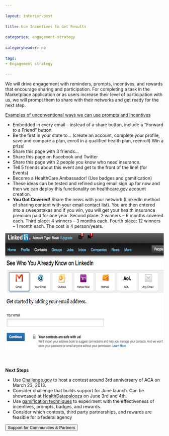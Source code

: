```yaml
---

layout: interior-post

title: Use Incentives to Get Results

categories: engagement-strategy

categoryheader: no

tags:
- Engagement strategy

--- 
```


<p>We will drive engagement with reminders, prompts, incentives, and rewards that encourage sharing and participation. For completing a task in the Marketplace application or as users increase their level of participation with us, we will prompt them to share with their networks and get ready for the next step.</p>
<div id="TbsCollapseId-871443519" class="accordion ">
</div>
<div class="accordion-group ">
<div class="accordion-heading">
<a href="#TbsCollapseGroupId-224487015" data-parent="#TbsCollapseId-871443519" data-toggle="collapse" class="accordion-toggle">
Examples of unconventional ways we can use prompts and incentives				</a>
</div>
<div class="accordion-body collapse " id="TbsCollapseGroupId-224487015">
<div class="accordion-inner">

<ul>
<li dir="ltr">Embedded in every email &ndash; instead of a share button, include a “Forward to a Friend” button.</li>
<li dir="ltr">Be the first in your state to… (create an account, complete your profile, save and compare a plan, enroll in a qualified health plan, reenroll) Win a prize!</li>
<li dir="ltr">Share this page with 3 friends…</li>
<li dir="ltr">Share this page on Facebook and Twitter</li>
<li dir="ltr">Share this page with 2 people you know who need insurance.</li>
<li dir="ltr">Tell 5 friends about this event and get to the front of the line! (for Events)</li>
<li dir="ltr">Become a HealthCare Ambassador! (Use badges and gamification)</li>
<li dir="ltr">These ideas can be tested and refined using email sign up for now and then we can deploy this functionality on healthcare.gov account creation.</li>
<li dir="ltr"><strong>You Got Covered!</strong> Share the news with your network (LinkedIn method of sharing content with your email contact list). You are then entered into a sweepstakes and if you win, you will get your health insurance premium paid for one year. Second place: 2 winners &ndash; 6 months covered each. Third place: 4 winners &ndash; 3 months each. Fourth place: 12 winners &ndash; 1 month each. The cost is 4 person/years.</li>
</ul>
<p><a href="../../images/share-with-network.png"><img width="655" height="379" src="../../images/share-with-network.png" alt="share-with-network" class="alignnone size-full wp-image-1601"></a></p>
</div>
</div>
</div>

<p>&nbsp;</p>
<div class="alert alert-info "><strong>Next Steps</strong><p></p>
<ul>
<li dir="ltr">Use <a href="http://challenge.gov/">Challenge.gov</a> to host a contest around 3rd anniversary of ACA on March 23, 2013.</li>
<li dir="ltr">Consider challenge that builds support for June launch. Can be showcased at <a href="http://www.hdiforum.org/">HealthDatapalooza</a> on June 3rd and 4th.</li>
<li dir="ltr">Use <a href="http://www.howto.gov/social-media/gamification">gamification techniques</a> to experiment with the effectiveness of incentives, prompts, badges, and rewards.</li>
<li dir="ltr">Consider which contests, third party partnerships, and rewards are feasible for a federal agency</li>
</ul>
</div>
<div class="article-end"><a href="/engagement-recommendations/support-communities-partners/" title="Support for Communities and Partners"><button type="button" class="btn btn-large">Support for Communities &amp; Partners</button></a></div>

